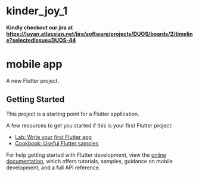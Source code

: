 # kinder_joy_1
**Kindly checkout our jira at https://luyan.atlassian.net/jira/software/projects/DUOS/boards/2/timeline?selectedIssue=DUOS-44**
# mobile app
A new Flutter project.

## Getting Started

This project is a starting point for a Flutter application.

A few resources to get you started if this is your first Flutter project:

- [Lab: Write your first Flutter app](https://docs.flutter.dev/get-started/codelab)
- [Cookbook: Useful Flutter samples](https://docs.flutter.dev/cookbook)

For help getting started with Flutter development, view the
[online documentation](https://docs.flutter.dev/), which offers tutorials,
samples, guidance on mobile development, and a full API reference.
